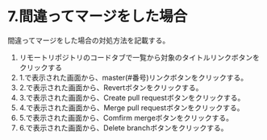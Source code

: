 # 7.間違ってマージをした場合
間違ってマージをした場合の対処方法を記載する。
1. リモートリポジトリのコードタブで一覧から対象のタイトルリンクボタンをクリックする
2. 1.で表示された画面から、master(#番号)リンクボタンをクリックする。
3. 2.で表示された画面から、Revertボタンをクリックする。
4. 3.で表示された画面から、Create pull requestボタンをクリックする。
5. 4.で表示された画面から、Merge pull requestボタンをクリックする。
6. 5.で表示された画面から、Comfirm mergeボタンをクリックする。
7. 6.で表示された画面から、Delete branchボタンをクリックする。